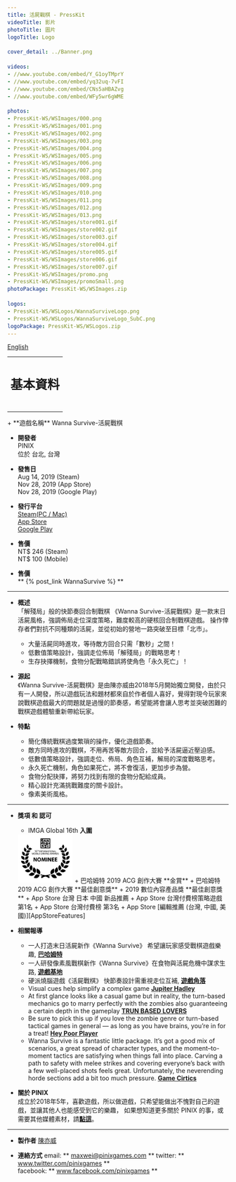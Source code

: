 ```yaml
---
title: 活屍戰棋 - PressKit
videoTitle: 影片
photoTitle: 圖片
logoTitle: Logo

cover_detail: ../Banner.png

videos: 
- //www.youtube.com/embed/Y_G1oyTMprY
- //www.youtube.com/embed/yq32uq-7vFI
- //www.youtube.com/embed/CNs5aHBAZvg
- //www.youtube.com/embed/WFy5wr6gWME

photos: 
- PressKit-WS/WSImages/000.png
- PressKit-WS/WSImages/001.png
- PressKit-WS/WSImages/002.png
- PressKit-WS/WSImages/003.png
- PressKit-WS/WSImages/004.png
- PressKit-WS/WSImages/005.png
- PressKit-WS/WSImages/006.png
- PressKit-WS/WSImages/007.png
- PressKit-WS/WSImages/008.png
- PressKit-WS/WSImages/009.png
- PressKit-WS/WSImages/010.png
- PressKit-WS/WSImages/011.png
- PressKit-WS/WSImages/012.png
- PressKit-WS/WSImages/013.png
- PressKit-WS/WSImages/store001.gif
- PressKit-WS/WSImages/store002.gif
- PressKit-WS/WSImages/store003.gif
- PressKit-WS/WSImages/store004.gif
- PressKit-WS/WSImages/store005.gif
- PressKit-WS/WSImages/store006.gif
- PressKit-WS/WSImages/store007.gif
- PressKit-WS/WSImages/promo.png
- PressKit-WS/WSImages/promoSmall.png
photoPackage: PressKit-WS/WSImages.zip

logos: 
- PressKit-WS/WSLogos/WannaSurviveLogo.png
- PressKit-WS/WSLogos/WannaSurviveLogo_SubC.png
logoPackage: PressKit-WS/WSLogos.zip
---
```

<!--統一管理連結-->
[PINIXPressKitLink]: /PressKit-PINIX/zh-TW/
[STEAMLINK]: https://store.steampowered.com/app/1084480/Wanna_Survive
[MAXWEIWEB]: https://maxweichen.github.io/
[APPSTORELINK]: https://apps.apple.com/tw/app/wanna-survive-%E6%B4%BB%E5%B1%8D%E6%88%B0%E6%A3%8B/id1479816818
[GOOGLEPLAYLINK]: https://play.google.com/store/apps/details?id=com.pinix.mercenary
[AppStoreFeatures]: /PressKit-WS/AppStoreFeatures/
<!--統一管理連結-->
<a href="../en/" class="button small" target=_self>English</a>
<table><td><h1>基本資料<h1></td></table>
+ **遊戲名稱**  
Wanna Survive-活屍戰棋

+ **開發者**  
PINIX  
位於 台北, 台灣   

+ **發售日**  
Aug 14, 2019 (Steam)  
Nov 28, 2019 (App Store)  
Nov 28, 2019 (Google Play)  

+ **發行平台**  
[Steam(PC / Mac)][STEAMLINK]  
[App Store][APPSTORELINK]  
[Google Play][GOOGLEPLAYLINK]

+ **售價**  
NT$ 246 (Steam)  
NT$ 100 (Mobile)  


+ **售價**  
** {% post_link WannaSurvive %} **



---
+ **概述**  
「解殘局」般的快節奏回合制戰棋
《Wanna Survive-活屍戰棋》是一款末日活屍風格，強調佈局走位深度策略，難度較高的硬核回合制戰棋遊戲。
  操作倖存者們對抗不同種類的活屍，並從初始的營地一路突破至目標「北市」。
  - 大量活屍同時進攻，等待敵方回合只需「數秒」之間！
  - 低數值策略設計，強調走位佈局「解殘局」的戰略思考！
  - 生存抉擇機制，食物分配戰略錯誤將使角色「永久死亡」！

+ **源起**  
《Wanna Survive-活屍戰棋》是由陳亦威由2018年5月開始獨立開發，由於只有一人開發，所以遊戲玩法和題材都來自於作者個人喜好，覺得對現今玩家來說戰棋遊戲最大的問題就是過慢的節奏感，希望能將會讓人思考並突破困難的戰棋遊戲體驗重新帶給玩家。

+ **特點**  
	- 簡化傳統戰棋過度繁瑣的操作，優化遊戲節奏。
	- 敵方同時進攻的戰棋，不用再苦等敵方回合，並給予活屍逼近壓迫感。
	- 低數值策略設計，強調走位、佈局、角色互補，解局的深度戰略思考。
	- 永久死亡機制，角色如果死亡，將不會復活，更加步步為營。
	- 食物分配抉擇，將努力找到有限的食物分配給成員。
	- 精心設計充滿挑戰難度的關卡設計。
	- 像素美術風格。

---
<!--獎項 和 認可-->
+ **獎項 和 認可**
	+ IMGA Global 16th **入圍** 
	<img src="../Awards/Nominees-IMGA-16th-black.png" height="110px">
	+ 巴哈姆特 2019 ACG 創作大賽 **金賞**
	+ 巴哈姆特 2019 ACG 創作大賽 **最佳創意獎**
	+ 2019 數位內容產品獎 **最佳創意獎**
	+ App Store 台灣 日本 中國 新品推薦
	+ App Store 台灣付費榜策略遊戲 第1名
	+ App Store 台灣付費榜 第3名
	+ App Store [編輯推薦 (台灣, 中國, 美國)][AppStoreFeatures]
	
+ **相關報導**
	+ 一人打造末日活屍新作《Wanna Survive》 希望讓玩家感受戰棋遊戲樂趣, [**巴哈姆特**](https://gnn.gamer.com.tw/2/174702.html)
	+ 一人研發像素風戰棋新作《Wanna Survive》在食物與活屍危機中謀求生路, [**遊戲基地**](https://www.gamebase.com.tw/news/topic/99145932/)
	+ 硬派燒腦遊戲《活屍戰棋》 快節奏設計需重視走位互補, [**遊戲角落**](https://game.udn.com/game/story/10453/3926601)
	+ Visual cues help simplify a complex game [**Jupiter Hadley**](https://gameanalytics.com/blog/5-indie-games-released-november.html)
	+ At first glance looks like a casual game but in reality, the turn-based mechanics go to marry perfectly with the zombies also guaranteeing a certain depth in the gameplay [**TRUN BASED LOVERS**](https://turnbasedlovers.com/overview/wanna-survive/)
	+ Be sure to pick this up if you love the zombie genre or turn-based tactical games in general — as long as you have brains, you’re in for a treat! [**Hey Poor Player**](https://www.heypoorplayer.com/2019/12/22/wanna-survive-review-pc/)
	+ Wanna Survive is a fantastic little package. It’s got a good mix of scenarios, a great spread of character types, and the moment–to-moment tactics are satisfying when things fall into place. Carving a path to safety with melee strikes and covering everyone’s back with a few well-placed shots feels great. Unfortunately, the neverending horde sections add a bit too much pressure. [**Game Cirtics**](https://gamecritics.com/brad-gallaway/wanna-survive-review/)

+ **關於 PINIX**  
成立於2018年5年，喜歡遊戲，所以做遊戲，只希望能做出不愧對自己的遊戲，並讓其他人也能感受到它的樂趣，
如果想知道更多關於 PINIX 的事，或需要其他媒體素材，請[**點這**][PINIXPressKitLink]。  

---
+ **製作者**
[陳亦威][MAXWEIWEB]

+ **連絡方式**
email: ** maxwei@pinixgames.com **
twitter: ** www.twitter.com/pinixgames **  
facebook: ** www.facebook.com/pinixgames **
